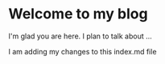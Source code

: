 # Welcome to my blog

I'm glad you are here. I plan to talk about ...

I am adding my changes to this index.md file 
